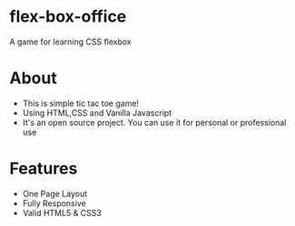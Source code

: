 # flex-box-office
A game for learning CSS flexbox
# About
+ This is simple tic tac toe game!  
+ Using HTML,CSS and Vanilla Javascript  
+ It's an open source project. You can use it for personal or professional use  
# Features
+ One Page Layout
+ Fully Responsive
+ Valid HTML5 & CSS3
